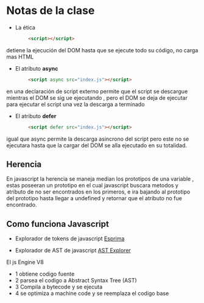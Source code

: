 # Notas de la clase

- La ética

```html
        <script></script>
```

detiene la ejecución del DOM hasta que se ejecute todo su código, no carga mas HTML

- El atributo **async**

```html
        <script async src="index.js"></script>
```

en una declaración de script externo permite que el script se descargue mientras el DOM se sig
ue ejecutando , pero el DOM se deja de ejecutar para ejecutar el script una vez la descarga a terminado

- El atributo **defer**

```html
        <script defer src="index.js"></script>
```

igual que async permite la descarga asincrono del script pero este no se ejecutara hasta que la cargar del DOM se alla ejecutado en su totalidad.

## Herencia

En javascript la herencia se maneja median los prototipos de una variable , estas poseeran un prototipo en el cual javascript buscara metodos y atributo de no ser encontrados en los primeros, e ira bajando al prototipo del prototipo hasta llegar a undefined y retornar que el atributo no fue encontrado.

## Como funciona Javascript

- Explorador de tokens de javascript [Esprima](https://esprima.org/index.html)

- Explorador de AST de javascript [AST Explorer](https://astexplorer.net/)

El js Engine V8

- 1 obtiene codigo fuente
- 2 parsea el codigo a Abstract Syntax Tree (AST)
- 3 Compila a bytecode y se ejecuta
- 4 se optimiza a machine code y se reemplaza el codigo base
